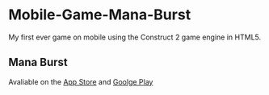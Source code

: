 # Mobile-Game-Mana-Burst
My first ever game on mobile using the Construct 2 game engine in HTML5.

## Mana Burst

Avaliable on the [App Store](https://itunes.apple.com/us/app/mana-burst/id1051154449?mt=8) and [Goolge Play](https://play.google.com/store/apps/details?id=com.manabursgametjrt.main&hl=en)

